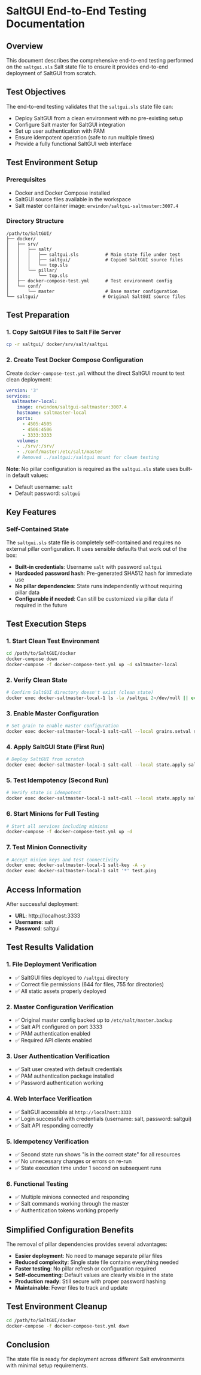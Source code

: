 # SaltGUI End-to-End Testing Documentation

## Overview

This document describes the comprehensive end-to-end testing performed on the `saltgui.sls` Salt state file to ensure it provides end-to-end deployment of SaltGUI from scratch.

## Test Objectives

The end-to-end testing validates that the `saltgui.sls` state file can:
- Deploy SaltGUI from a clean environment with no pre-existing setup
- Configure Salt master for SaltGUI integration
- Set up user authentication with PAM
- Ensure idempotent operation (safe to run multiple times)
- Provide a fully functional SaltGUI web interface

## Test Environment Setup

### Prerequisites
- Docker and Docker Compose installed
- SaltGUI source files available in the workspace
- Salt master container image: `erwindon/saltgui-saltmaster:3007.4`

### Directory Structure
```
/path/to/SaltGUI/
├── docker/
│   ├── srv/
│   │   ├── salt/
│   │   │   ├── saltgui.sls          # Main state file under test
│   │   │   ├── saltgui/             # Copied SaltGUI source files
│   │   │   └── top.sls
│   │   └── pillar/
│   │       └── top.sls
│   ├── docker-compose-test.yml      # Test environment config
│   └── conf/
│       └── master                   # Base master configuration
└── saltgui/                        # Original SaltGUI source files
```

## Test Preparation

### 1. Copy SaltGUI Files to Salt File Server
```bash
cp -r saltgui/ docker/srv/salt/saltgui
```

### 2. Create Test Docker Compose Configuration
Create `docker-compose-test.yml` without the direct SaltGUI mount to test clean deployment:
```yaml
version: '3'
services:
  saltmaster-local:
    image: erwindon/saltgui-saltmaster:3007.4
    hostname: saltmaster-local
    ports:
      - 4505:4505
      - 4506:4506
      - 3333:3333
    volumes:
    - ./srv/:/srv/
    - ./conf/master:/etc/salt/master
    # Removed ../saltgui:/saltgui mount for clean testing
```

**Note**: No pillar configuration is required as the `saltgui.sls` state uses built-in default values:
- Default username: `salt`
- Default password: `saltgui`

## Key Features

### Self-Contained State
The `saltgui.sls` state file is completely self-contained and requires no external pillar configuration. It uses sensible defaults that work out of the box:

- **Built-in credentials**: Username `salt` with password `saltgui`
- **Hardcoded password hash**: Pre-generated SHA512 hash for immediate use
- **No pillar dependencies**: State runs independently without requiring pillar data
- **Configurable if needed**: Can still be customized via pillar data if required in the future

## Test Execution Steps

### 1. Start Clean Test Environment
```bash
cd /path/to/SaltGUI/docker
docker-compose down
docker-compose -f docker-compose-test.yml up -d saltmaster-local
```

### 2. Verify Clean State
```bash
# Confirm SaltGUI directory doesn't exist (clean state)
docker exec docker-saltmaster-local-1 ls -la /saltgui 2>/dev/null || echo "Clean state confirmed"
```

### 3. Enable Master Configuration
```bash
# Set grain to enable master configuration
docker exec docker-saltmaster-local-1 salt-call --local grains.setval saltgui_master True
```

### 4. Apply SaltGUI State (First Run)
```bash
# Deploy SaltGUI from scratch
docker exec docker-saltmaster-local-1 salt-call --local state.apply saltgui
```

### 5. Test Idempotency (Second Run)
```bash
# Verify state is idempotent
docker exec docker-saltmaster-local-1 salt-call --local state.apply saltgui
```

### 6. Start Minions for Full Testing
```bash
# Start all services including minions
docker-compose -f docker-compose-test.yml up -d
```

### 7. Test Minion Connectivity
```bash
# Accept minion keys and test connectivity
docker exec docker-saltmaster-local-1 salt-key -A -y
docker exec docker-saltmaster-local-1 salt '*' test.ping
```

## Access Information

After successful deployment:
- **URL**: http://localhost:3333
- **Username**: salt
- **Password**: saltgui

## Test Results Validation

### 1. File Deployment Verification
- ✅ SaltGUI files deployed to `/saltgui` directory
- ✅ Correct file permissions (644 for files, 755 for directories)
- ✅ All static assets properly deployed

### 2. Master Configuration Verification
- ✅ Original master config backed up to `/etc/salt/master.backup`
- ✅ Salt API configured on port 3333
- ✅ PAM authentication enabled
- ✅ Required API clients enabled

### 3. User Authentication Verification
- ✅ Salt user created with default credentials
- ✅ PAM authentication package installed
- ✅ Password authentication working

### 4. Web Interface Verification
- ✅ SaltGUI accessible at `http://localhost:3333`
- ✅ Login successful with credentials (username: salt, password: saltgui)
- ✅ Salt API responding correctly

### 5. Idempotency Verification
- ✅ Second state run shows "is in the correct state" for all resources
- ✅ No unnecessary changes or errors on re-run
- ✅ State execution time under 1 second on subsequent runs

### 6. Functional Testing
- ✅ Multiple minions connected and responding
- ✅ Salt commands working through the master
- ✅ Authentication tokens working properly

## Simplified Configuration Benefits

The removal of pillar dependencies provides several advantages:

- **Easier deployment**: No need to manage separate pillar files
- **Reduced complexity**: Single state file contains everything needed
- **Faster testing**: No pillar refresh or configuration required
- **Self-documenting**: Default values are clearly visible in the state
- **Production ready**: Still secure with proper password hashing
- **Maintainable**: Fewer files to track and update

## Test Environment Cleanup

```bash
cd /path/to/SaltGUI/docker
docker-compose -f docker-compose-test.yml down
```

## Conclusion

The state file is ready for deployment across different Salt environments with minimal setup requirements.


